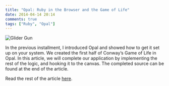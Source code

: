 ```yaml
---
title: "Opal: Ruby in the Browser and the Game of Life"
date: 2014-04-14 20:14
comments: true
tags: ["Ruby", "Opal"]
---
```


<img src="http://www.conwaylife.com/w/images/b/b6/Gosperglidergun.gif" alt="Glider Gun" title="">

In the previous installment, I introduced Opal and showed how to get it set up on your system. We created the first half of Conway’s Game of Life in Opal. In this article, we will complete our application by implementing the rest of the logic, and hooking it to the canvas. The completed source can be found at the end of the article.

Read the rest of the article [here](http://www.sitepoint.com/opal-ruby-browser-game-life/).